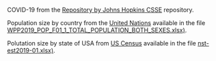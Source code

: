 COVID-19 from the [Repository by Johns Hopkins CSSE](https://github.com/CSSEGISandData/COVID-19) repository.

Population size by country from the [United Nations](https://population.un.org/wpp/Download/Standard/Population/) available in the file [WPP2019_POP_F01_1_TOTAL_POPULATION_BOTH_SEXES.xlsx)](https://population.un.org/wpp/Download/Files/1_Indicators%20(Standard)/EXCEL_FILES/1_Population/WPP2019_POP_F01_1_TOTAL_POPULATION_BOTH_SEXES.xlsx).

Polutation size by state of USA from [US Census](https://www.census.gov/data/datasets/time-series/demo/popest/2010s-state-total.html) available in the file [nst-est2019-01.xlsx)](https://www2.census.gov/programs-surveys/popest/tables/2010-2019/state/totals/nst-est2019-01.xlsx).
